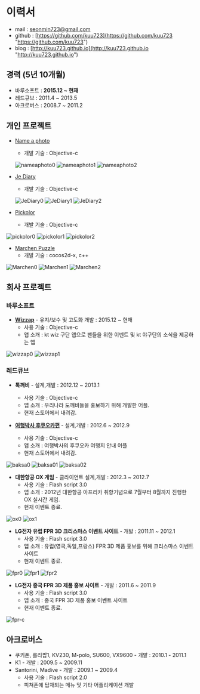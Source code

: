 

# 이력서
* mail : seonmin723@gmail.com
* github : [https://github.com/kuu723](https://github.com/kuu723 "https://github.com/kuu723")
* blog : [http://kuu723.github.io](http://kuu723.github.io "http://kuu723.github.io")

## 경력 (5년 10개월)
* 바루소프트 : __2015.12 ~ 현재__
* 레드큐브 : 2011.4 ~ 2013.5
* 아크로버스 : 2008.7 ~ 2011.2

## 개인 프로젝트
* [Name a photo][1]
	- 개발 기술 : Objective-c
	
	![nameaphoto0](https://raw.githubusercontent.com/kuu723/resume/master/images/hello/nameaphoto_0.PNG)    ![nameaphoto1](https://raw.githubusercontent.com/kuu723/resume/master/images/hello/nameaphoto_1.PNG)	![nameaphoto2](https://raw.githubusercontent.com/kuu723/resume/master/images/hello/nameaphoto_2.PNG)
* [Je Diary][3]
	- 개발 기술 : Objective-c
	
	![JeDiary0](https://raw.githubusercontent.com/kuu723/resume/master/images/hello/JeDiary_0.png)    ![JeDiary1](https://raw.githubusercontent.com/kuu723/resume/master/images/hello/JeDiary_1.png)	![JeDiary2](https://raw.githubusercontent.com/kuu723/resume/master/images/hello/JeDiary_2.png)
* [Pickolor][4]
	- 개발 기술 : Objective-c
	
![pickolor0](https://raw.githubusercontent.com/kuu723/resume/master/images/hello/picolor_0.jpeg)    ![pickolor1](https://raw.githubusercontent.com/kuu723/resume/master/images/hello/picolor_1.jpeg)	![pickolor2](https://raw.githubusercontent.com/kuu723/resume/master/images/hello/picolor_2.jpeg)
* [Marchen Puzzle][2]
	- 개발 기술 : cocos2d-x, c++
	
![Marchen0](https://raw.githubusercontent.com/kuu723/resume/master/images/hello/marchen_0.PNG)    ![Marchen1](https://raw.githubusercontent.com/kuu723/resume/master/images/hello/marchen_1.PNG)	![Marchen2](https://raw.githubusercontent.com/kuu723/resume/master/images/hello/marchen_2.PNG)


[1]: https://itunes.apple.com/kr/app/name-a-photo/id553518669?mt=8 "Name a photo"
[2]: https://itunes.apple.com/kr/app/marchen-puzzle/id886107568?mt=8 "Marchen Puzzle"
[3]: https://itunes.apple.com/kr/app/je-diary/id1038888108?mt=8 "Je Diary"
[4]: https://itunes.apple.com/kr/app/pickolor/id1101625575?mt=8 "Pickolor"

## 회사 프로젝트

### 바루소프트
* __[Wizzap][5]__ - 유지/보수 및 고도화 개발 : 2015.12 ~ 현재
	- 사용 기술 : Objective-c
	- 앱 소개 : kt wiz 구단 앱으로 팬들을 위한 이벤트 및 kt 야구단의 소식을 제공하는 앱
 
 ![wizzap0](https://raw.githubusercontent.com/kuu723/resume/master/images/baru/wizzap1.jpeg)    ![wizzap1](https://raw.githubusercontent.com/kuu723/resume/master/images/baru/wizzap0.jpeg)

### 레드큐브
* __톡깨비__ - 설계,개발 : 2012.12 ~ 2013.1
	- 사용 기술 : Objective-c
	- 앱 소개 : 우리나라 도깨비들을 홍보하기 위해 개발한 어플.
	- 현재 스토어에서 내려감.

* __[여행박사 후쿠오카편][6]__ - 설계,개발 : 2012.6 ~ 2012.9
	- 사용 기술 : Objective-c
	- 앱 소개 : 여행박사의 후쿠오카 여행지 안내 어플
	- 현재 스토어에서 내려감.
	
![baksa0](https://raw.githubusercontent.com/kuu723/resume/master/images/redcube/baksa_0.PNG)    ![baksa01](https://raw.githubusercontent.com/kuu723/resume/master/images/redcube/baksa_1.PNG)	![baksa02](https://raw.githubusercontent.com/kuu723/resume/master/images/redcube/baksa_2.PNG)

* __대한항공 OX 게임__ - 클라이언트 설계,개발 : 2012.3 ~ 2012.7
	- 사용 기술 : Flash script 3.0
	- 앱 소개 : 2012년 대한항공 아프리카 취항기념으로 7월부터 8월까지 진행한 OX 실시간 게임.
	- 현재 이벤트 종료.

![ox0](https://raw.githubusercontent.com/kuu723/resume/master/images/pc/quiz_0.jpg)    ![ox1](https://raw.githubusercontent.com/kuu723/resume/master/images/pc/quiz_1.jpg)	

* __LG전자 유럽 FPR 3D 크리스마스 이벤트 사이트__ - 개발 : 2011.11 ~ 2012.1
	- 사용 기술 : Flash script 3.0
	- 앱 소개 : 유럽(영국,독일,프랑스) FPR 3D 제품 홍보를 위해 크리스마스 이벤트 사이트
	- 현재 이벤트 종료.
    
![fpr0](https://raw.githubusercontent.com/kuu723/resume/master/images/pc/lg_cns_u_0.jpg)	![fpr1](https://raw.githubusercontent.com/kuu723/resume/master/images/pc/lg_cns_u_1.jpg)	![fpr2](https://raw.githubusercontent.com/kuu723/resume/master/images/pc/lg_cns_u_2.jpg)

* __LG전자 중국 FPR 3D 제품 홍보 사이트__ - 개발 : 2011.6 ~ 2011.9
	- 사용 기술 : Flash script 3.0
	- 앱 소개 : 중국 FPR 3D 제품 홍보 이벤트 사이트
	- 현재 이벤트 종료.

![fpr-c](https://raw.githubusercontent.com/kuu723/resume/master/images/pc/lg_cns_cn_0.jpg)

[5]: https://itunes.apple.com/kr/app/wizzap/id975125575?mt=8 "wizzap"
[6]: https://itunes.apple.com/kr/app/yeohaengbagsa-hukuoka/id552870154?mt=8 "여행박사 후쿠오카편"

## 아크로버스
* 쿠키폰, 롤리팝1, KV230, M-polo, SU600, VX9600 - 개발 : 2010.1 - 2011.1
* K1 - 개발 : 2009.5 ~ 2009.11
* Santorini, Madive - 개발 : 2009.1 ~ 2009.4
	- 사용 기술 : Flash script 2.0
	- 피쳐폰에 탑재되는 메뉴 및 기타 어플리케이션 개발